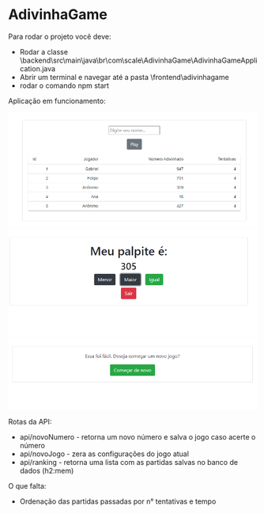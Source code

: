 <h1> AdivinhaGame </h1>

<p> Para rodar o projeto você deve: </p>

<ul>
<li> Rodar a classe \backend\src\main\java\br\com\scale\AdivinhaGame\AdivinhaGameApplication.java</li>
<li> Abrir um terminal e navegar até a pasta \frontend\adivinhagame </li>
<li> rodar o comando  npm start </li>
</ul>

<p> Aplicação em funcionamento: </p>
<img src='https://github.com/gabrielnov/AdivinhaGame/blob/main/screenshots/1.png'> 
<img src='https://github.com/gabrielnov/AdivinhaGame/blob/main/screenshots/2.PNG'> 
<img src='https://github.com/gabrielnov/AdivinhaGame/blob/main/screenshots/3.PNG'> 

<p> Rotas da API: </p>
<ul> 
<li> api/novoNumero  - retorna um novo número e salva o jogo caso acerte o número </li>
<li> api/novoJogo    - zera as configurações do jogo atual </li>
<li> api/ranking     - retorna uma lista com as partidas salvas no banco de dados (h2:mem)</li>
</ul>

<p> O que falta: </p>
<ul> 
<li> Ordenação das partidas passadas por n° tentativas e tempo </li>
</ul>
